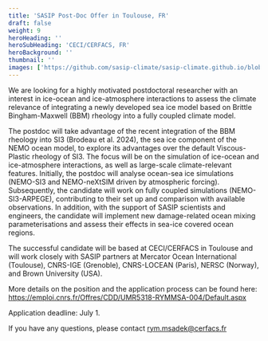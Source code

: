 ```yaml
---
title: 'SASIP Post-Doc Offer in Toulouse, FR'
draft: false
weight: 9
heroHeading: ''
heroSubHeading: 'CECI/CERFACS, FR'
heroBackground: ''
thumbnail: ''
images: ['https://github.com/sasip-climate/sasip-climate.github.io/blob/master/static/images/ice.jpg']
---
```


We are looking for a highly motivated postdoctoral researcher with an interest in ice-ocean and ice-atmosphere interactions to assess the climate relevance of integrating a newly developed sea ice model based on Brittle Bingham-Maxwell (BBM) rheology into a fully coupled climate model. 

The postdoc will take advantage of the recent integration of the BBM rheology into SI3 (Brodeau et al. 2024), the sea ice component of the NEMO ocean model, to explore its advantages over the default Viscous-Plastic rheology of SI3. The focus will be on the simulation of ice-ocean and ice-atmosphere interactions, as well as large-scale climate-relevant features. Initially, the postdoc will analyse ocean-sea ice simulations (NEMO-SI3 and NEMO-neXtSIM driven by atmospheric forcing). Subsequently, the candidate will work on fully coupled simulations (NEMO-SI3-ARPEGE), contributing to their set up and comparison with available observations. In addition, with the support of SASIP scientists and engineers, the candidate will implement new damage-related ocean mixing parameterisations and assess their effects in sea-ice covered ocean regions.
 
The successful candidate will be based at CECI/CERFACS in Toulouse and will work closely with SASIP partners at Mercator Ocean International (Toulouse), CNRS-IGE (Grenoble), CNRS-LOCEAN (Paris), NERSC (Norway), and Brown University (USA).
 
More details on the position and the application process can be found here:
https://emploi.cnrs.fr/Offres/CDD/UMR5318-RYMMSA-004/Default.aspx

 
Application deadline: July 1.
 
If you have any questions, please contact rym.msadek@cerfacs.fr
